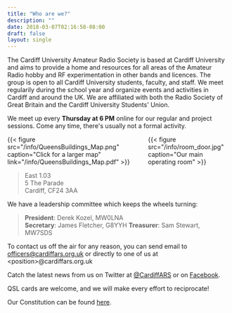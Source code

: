 ```yaml
---
title: "Who are we?"
description: ""
date: 2018-03-07T02:16:58-08:00
draft: false
layout: single
---
```


The Cardiff University Amateur Radio Society is based at Cardiff University and aims to provide a home and resources for all areas of the Amateur Radio hobby and RF experimentation in other bands and licences. The group is open to all Cardiff University students, faculty, and staff. We meet regularily during the school year and organize events and activities in Cardiff and around the UK. We are affiliated with both the Radio Society of Great Britain and the Cardiff University Students' Union.

We meet up every **Thursday at 6 PM** online for our regular and project sessions. Come any time, there's usually not a formal activity.

<div class="columns is-vcentered">
  <div class="column">
{{< figure src="/info/QueensBuildings_Map.png" caption="Click for a larger map" link="/info/QueensBuildings_Map.pdf" >}}
  </div>
  <div class="column">
{{< figure src="/info/room_door.jpg" caption="Our main operating room" >}}
  </div>
</div>

> East 1.03  
> 5 The Parade  
> Cardiff, CF24 3AA

We have a leadership committee which keeps the wheels turning:

> **President**: Derek Kozel, MW0LNA  
> **Secretary**: James Fletcher, G8YYH
> **Treasurer**: Sam Stewart, MW7SDS

To contact us off the air for any reason, you can send email to officers@cardiffars.org.uk or directly to one of us at \<position\>@cardiffars.org.uk

Catch the latest news from us on Twitter at [@CardiffARS](https://www.twitter.com/cardiffars) or on [Facebook](https://www.facebook.com/groups/cardiffars/).

QSL cards are welcome, and we will make every effort to reciprocate!

Our Constitution can be found [here](/info/Constitution.pdf).
